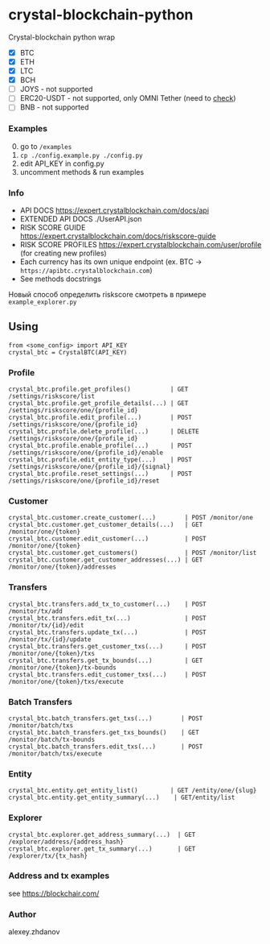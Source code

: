 # crystal-blockchain-python

Crystal-blockchain python wrap

- [X] BTC
- [X] ETH
- [X] LTC
- [X] BCH
- [ ] JOYS - not supported
- [ ] ERC20-USDT - not supported, only OMNI Tether (need to [check](https://medium.com/meetbitfury/crystal-analytics-adds-erc-20-erc-721-tokens-support-5cafa3294fb6))
- [ ] BNB - not supported

### Examples

0. go to `/examples`
1. `cp ./config.example.py ./config.py`
2. edit API_KEY in config.py
3. uncomment methods & run examples

### Info

- API DOCS https://expert.crystalblockchain.com/docs/api
- EXTENDED API DOCS ./UserAPI.json
- RISK SCORE GUIDE https://expert.crystalblockchain.com/docs/riskscore-guide
- RISK SCORE PROFILES https://expert.crystalblockchain.com/user/profile (for creating new profiles)
- Each currency has its own unique endpoint (ex. BTC -> `https://apibtc.crystalblockchain.com`)
- See methods docstrings

Новый способ определить riskscore смотреть в примере `example_explorer.py` 

## Using

```
from <some_config> import API_KEY
crystal_btc = CrystalBTC(API_KEY)
```

### Profile
```
crystal_btc.profile.get_profiles()           | GET /settings/riskscore/list
crystal_btc.profile.get_profile_details(...) | GET /settings/riskscore/one/{profile_id}
crystal_btc.profile.edit_profile(...)        | POST /settings/riskscore/one/{profile_id}
crystal_btc.profile.delete_profile(...)      | DELETE /settings/riskscore/one/{profile_id}
crystal_btc.profile.enable_profile(...)      | POST /settings/riskscore/one/{profile_id}/enable
crystal_btc.profile.edit_entity_type(...)    | POST /settings/riskscore/one/{profile_id}/{signal}
crystal_btc.profile.reset_settings(...)      | POST /settings/riskscore/one/{profile_id}/reset

``` 

### Customer
```
crystal_btc.customer.create_customer(...)        | POST /monitor/one
crystal_btc.customer.get_customer_details(...)   | GET /monitor/one/{token}
crystal_btc.customer.edit_customer(...)          | POST /monitor/one/{token}
crystal_btc.customer.get_customers()             | POST /monitor/list
crystal_btc.customer.get_customer_addresses(...) | GET /monitor/one/{token}/addresses
``` 

### Transfers
```
crystal_btc.transfers.add_tx_to_customer(...)    | POST /monitor/tx/add
crystal_btc.transfers.edit_tx(...)               | POST /monitor/tx/{id}/edit
crystal_btc.transfers.update_tx(...)             | POST /monitor/tx/{id}/update
crystal_btc.transfers.get_customer_txs(...)      | POST /monitor/one/{token}/txs
crystal_btc.transfers.get_tx_bounds(...)         | GET /monitor/one/{token}/tx-bounds
crystal_btc.transfers.edit_customer_txs(...)     | POST /monitor/one/{token}/txs/execute
``` 

### Batch Transfers
```
crystal_btc.batch_transfers.get_txs(...)        | POST /monitor/batch/txs
crystal_btc.batch_transfers.get_txs_bounds()    | GET /monitor/batch/tx-bounds
crystal_btc.batch_transfers.edit_txs(...)       | POST /monitor/batch/txs/execute
``` 

### Entity
```
crystal_btc.entity.get_entity_list()         | GET /entity/one/{slug}
crystal_btc.entity.get_entity_summary(...)    | GET​/entity/list
``` 

### Explorer
```
crystal_btc.explorer.get_address_summary(...)  | GET /explorer/address/{address_hash}
crystal_btc.explorer.get_tx_summary(...)       | GET /explorer/tx/{tx_hash}
``` 

### Address and tx examples
see https://blockchair.com/


### Author
alexey.zhdanov
